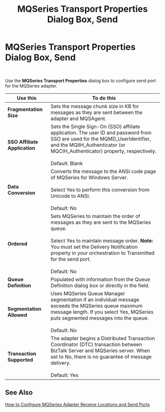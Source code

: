 ﻿---
title: MQSeries Transport Properties Dialog Box, Send
TOCTitle: MQSeries Transport Properties Dialog Box, Send
ms:assetid: 5a9ae8e2-9d5c-411e-b9b6-7f625c26a082
ms:mtpsurl: https://msdn.microsoft.com/library/Aa560320(v=BTS.80)
ms:contentKeyID: 51528254
ms.date: 08/30/2017
mtps_version: v=BTS.80
f1_keywords:
- bts10.adaptors.mqseries.transport.send
---

# MQSeries Transport Properties Dialog Box, Send

 

Use the **MQSeries Transport Properties** dialog box to configure send port for the MQSeries adapter.

<table>
<thead>
<tr class="header">
<th>Use this</th>
<th>To do this</th>
</tr>
</thead>
<tbody>
<tr class="odd">
<td><strong>Fragmentation Size</strong></td>
<td>Sets the message chunk size in KB for messages as they are sent between the adapter and MQSAgent.</td>
</tr>
<tr class="even">
<td><strong>SSO Affiliate Application</strong></td>
<td>Sets the Single Sign-On (SSO) affiliate application. The user ID and password from SSO are used for the MQMD_UserIdentifier, and the MQIIH_Authenticator (or MQCIH_Authenticator) property, respectively.<br />
<br />
Default: Blank</td>
</tr>
<tr class="odd">
<td><strong>Data Conversion</strong></td>
<td>Converts the message to the ANSI code page of MQSeries for Windows Server.<br />
<br />
Select Yes to perform this conversion from Unicode to ANSI.<br />
<br />
Default: No</td>
</tr>
<tr class="even">
<td><strong>Ordered</strong></td>
<td>Sets MQSeries to maintain the order of messages as they are sent to the MQSeries queue.<br />
<br />
Select Yes to maintain message order. <strong>Note:</strong> You must set the Delivery Notification property in your orchestration to Transmitted for the send port.<br />
<br />
Default: No</td>
</tr>
<tr class="odd">
<td><strong>Queue Definition</strong></td>
<td>Populated with information from the Queue Definition dialog box or directly in the field.</td>
</tr>
<tr class="even">
<td><strong>Segmentation Allowed</strong></td>
<td>Uses MQSeries Queue Manager segmentation if an individual message exceeds the MQSeries queue maximum message length. If you select Yes, MQSeries puts segmented messages into the queue.<br />
<br />
Default: No</td>
</tr>
<tr class="odd">
<td><strong>Transaction Supported</strong></td>
<td>The adapter begins a Distributed Transaction Coordinator (DTC) transaction between BizTalk Server and MQSeries server. When set to No, there is no guarantee of message delivery.<br />
<br />
Default: Yes</td>
</tr>
</tbody>
</table>


## See Also

[How to Configure MQSeries Adapter Receive Locations and Send Ports](https://msdn.microsoft.com/library/aa560215\(v=bts.80\))

